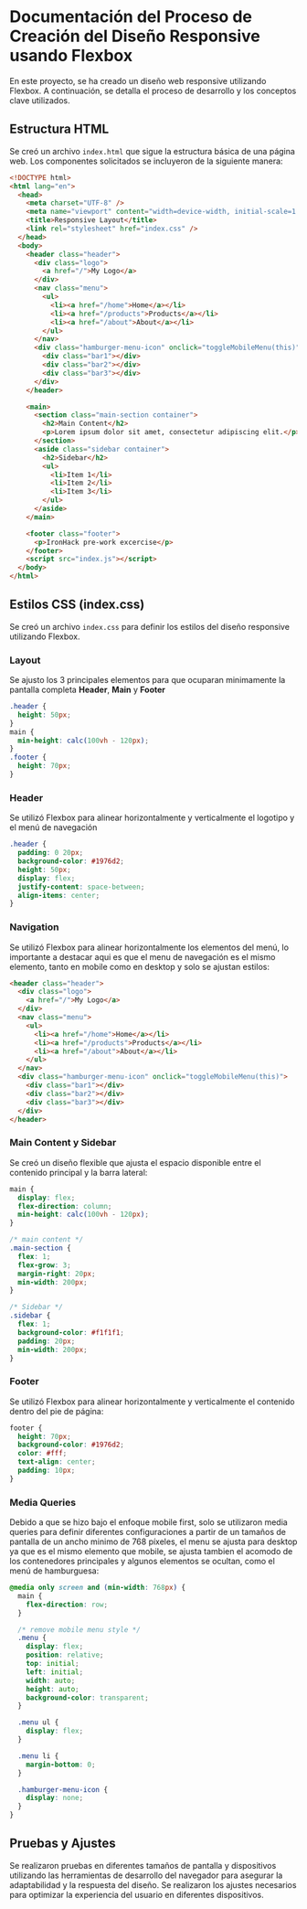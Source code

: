 # Documentación del Proceso de Creación del Diseño Responsive usando Flexbox

En este proyecto, se ha creado un diseño web responsive utilizando Flexbox. A continuación, se detalla el proceso de desarrollo y los conceptos clave utilizados.

## Estructura HTML

Se creó un archivo `index.html` que sigue la estructura básica de una página web. Los componentes solicitados se incluyeron de la siguiente manera:

```html
<!DOCTYPE html>
<html lang="en">
  <head>
    <meta charset="UTF-8" />
    <meta name="viewport" content="width=device-width, initial-scale=1.0" />
    <title>Responsive Layout</title>
    <link rel="stylesheet" href="index.css" />
  </head>
  <body>
    <header class="header">
      <div class="logo">
        <a href="/">My Logo</a>
      </div>
      <nav class="menu">
        <ul>
          <li><a href="/home">Home</a></li>
          <li><a href="/products">Products</a></li>
          <li><a href="/about">About</a></li>
        </ul>
      </nav>
      <div class="hamburger-menu-icon" onclick="toggleMobileMenu(this)">
        <div class="bar1"></div>
        <div class="bar2"></div>
        <div class="bar3"></div>
      </div>
    </header>

    <main>
      <section class="main-section container">
        <h2>Main Content</h2>
        <p>Lorem ipsum dolor sit amet, consectetur adipiscing elit.</p>
      </section>
      <aside class="sidebar container">
        <h2>Sidebar</h2>
        <ul>
          <li>Item 1</li>
          <li>Item 2</li>
          <li>Item 3</li>
        </ul>
      </aside>
    </main>

    <footer class="footer">
      <p>IronHack pre-work excercise</p>
    </footer>
    <script src="index.js"></script>
  </body>
</html>
```

## Estilos CSS (index.css)

Se creó un archivo `index.css` para definir los estilos del diseño responsive utilizando Flexbox.

### Layout

Se ajusto los 3 principales elementos para que ocuparan minimamente la pantalla completa **Header**, **Main** y **Footer**

```css
.header {
  height: 50px;
}
main {
  min-height: calc(100vh - 120px);
}
.footer {
  height: 70px;
}
```

### Header

Se utilizó Flexbox para alinear horizontalmente y verticalmente el logotipo y el menú de navegación

```css
.header {
  padding: 0 20px;
  background-color: #1976d2;
  height: 50px;
  display: flex;
  justify-content: space-between;
  align-items: center;
}
```

### Navigation

Se utilizó Flexbox para alinear horizontalmente los elementos del menú, lo importante a destacar aqui es que el menu de navegación es el mismo elemento, tanto en mobile como en desktop y solo se ajustan estilos:

```html
<header class="header">
  <div class="logo">
    <a href="/">My Logo</a>
  </div>
  <nav class="menu">
    <ul>
      <li><a href="/home">Home</a></li>
      <li><a href="/products">Products</a></li>
      <li><a href="/about">About</a></li>
    </ul>
  </nav>
  <div class="hamburger-menu-icon" onclick="toggleMobileMenu(this)">
    <div class="bar1"></div>
    <div class="bar2"></div>
    <div class="bar3"></div>
  </div>
</header>
```

### Main Content y Sidebar

Se creó un diseño flexible que ajusta el espacio disponible entre el contenido principal y la barra lateral:

```css
main {
  display: flex;
  flex-direction: column;
  min-height: calc(100vh - 120px);
}

/* main content */
.main-section {
  flex: 1;
  flex-grow: 3;
  margin-right: 20px;
  min-width: 200px;
}

/* Sidebar */
.sidebar {
  flex: 1;
  background-color: #f1f1f1;
  padding: 20px;
  min-width: 200px;
}
```

### Footer

Se utilizó Flexbox para alinear horizontalmente y verticalmente el contenido dentro del pie de página:

```css
footer {
  height: 70px;
  background-color: #1976d2;
  color: #fff;
  text-align: center;
  padding: 10px;
}
```

### Media Queries

Debido a que se hizo bajo el enfoque mobile first, solo se utilizaron media queries para definir diferentes configuraciones a partir de un tamaños de pantalla de un ancho minimo de 768 píxeles, el menu se ajusta para desktop ya que es el mismo elemento que mobile, se ajusta tambien el acomodo de los contenedores principales y algunos elementos se ocultan, como el menú de hamburguesa:

```css
@media only screen and (min-width: 768px) {
  main {
    flex-direction: row;
  }

  /* remove mobile menu style */
  .menu {
    display: flex;
    position: relative;
    top: initial;
    left: initial;
    width: auto;
    height: auto;
    background-color: transparent;
  }

  .menu ul {
    display: flex;
  }

  .menu li {
    margin-bottom: 0;
  }

  .hamburger-menu-icon {
    display: none;
  }
}
```

## Pruebas y Ajustes

Se realizaron pruebas en diferentes tamaños de pantalla y dispositivos utilizando las herramientas de desarrollo del navegador para asegurar la adaptabilidad y la respuesta del diseño. Se realizaron los ajustes necesarios para optimizar la experiencia del usuario en diferentes dispositivos.
